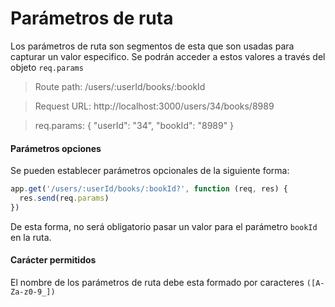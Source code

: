 # Parámetros de ruta
Los parámetros de ruta son segmentos de esta que son usadas para capturar un valor especifico. Se podrán acceder a estos valores a través del objeto `req.params`
> Route path: /users/:userId/books/:bookId

> Request URL: http://localhost:3000/users/34/books/8989

> req.params: { "userId": "34", "bookId": "8989" }

#### Parámetros opciones
Se pueden establecer parámetros opcionales de la siguiente forma:

```js
app.get('/users/:userId/books/:bookId?', function (req, res) {
  res.send(req.params)
})
```
De esta forma, no será obligatorio pasar un valor para el parámetro `bookId` en la ruta.

#### Carácter permitidos
El nombre de los parámetros de ruta debe esta formado por caracteres `([A-Za-z0-9_])`
